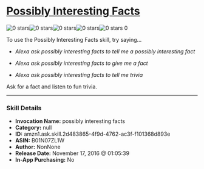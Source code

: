 # [Possibly Interesting Facts](http://alexa.amazon.com/#skills/amzn1.ask.skill.2d483865-4f9d-4762-ac3f-f101368d893e)
![0 stars](../../images/ic_star_border_black_18dp_1x.png)![0 stars](../../images/ic_star_border_black_18dp_1x.png)![0 stars](../../images/ic_star_border_black_18dp_1x.png)![0 stars](../../images/ic_star_border_black_18dp_1x.png)![0 stars](../../images/ic_star_border_black_18dp_1x.png) 0

To use the Possibly Interesting Facts skill, try saying...

* *Alexa ask possibly interesting facts to tell me a possibly interesting fact*

* *Alexa ask possibly interesting facts to give me a fact*

* *Alexa ask possibly interesting facts to tell me trivia*

Ask for a fact and listen to fun trivia.

***

### Skill Details

* **Invocation Name:** possibly interesting facts
* **Category:** null
* **ID:** amzn1.ask.skill.2d483865-4f9d-4762-ac3f-f101368d893e
* **ASIN:** B01N07ZL1W
* **Author:** NonNone
* **Release Date:** November 17, 2016 @ 01:05:39
* **In-App Purchasing:** No
